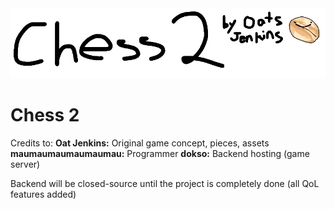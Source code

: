 <img src="/chess2.png">
<h1>Chess 2</h1>

Credits to:
  <b>Oat Jenkins:</b> Original game concept, pieces, assets
  <b>maumaumaumaumaumau:</b> Programmer
  <b>dokso:</b> Backend hosting (game server)
  
Backend will be closed-source until the project is completely done (all QoL features added)

